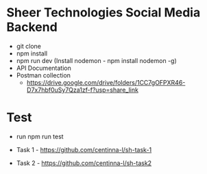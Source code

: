 # Sheer Technologies Social Media Backend

- git clone
- npm install
- npm run dev (Install nodemon - npm install nodemon -g)
- API Documentation
- Postman collection
  - https://drive.google.com/drive/folders/1CC7gOFPXR46-D7x7hbf0uSy7Qza1zf-f?usp=share_link

# Test

- run npm run test

- Task 1 - https://github.com/centinna-l/sh-task-1
- Task 2 - https://github.com/centinna-l/sh-task2
